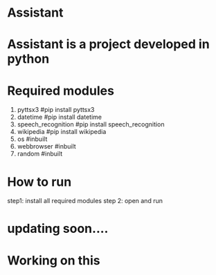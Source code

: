 # Assistant
# Assistant is a project developed in python

# Required modules    
1. pyttsx3             #pip install pyttsx3
2. datetime            #pip install datetime
3. speech_recognition  #pip install speech_recognition
4. wikipedia           #pip install wikipedia
5. os                  #inbuilt
6. webbrowser          #inbuilt
7. random              #inbuilt


# How to run
step1: install all required modules
step 2: open and run

# updating soon....
# Working on this
